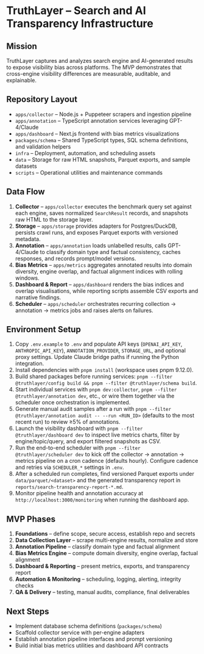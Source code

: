 TruthLayer – Search and AI Transparency Infrastructure
=====================================================

Mission
-------
TruthLayer captures and analyzes search engine and AI-generated results to expose visibility bias across platforms. The MVP demonstrates that cross-engine visibility differences are measurable, auditable, and explainable.

Repository Layout
-----------------
- `apps/collector` – Node.js + Puppeteer scrapers and ingestion pipeline
- `apps/annotation` – TypeScript annotation services leveraging GPT-4/Claude
- `apps/dashboard` – Next.js frontend with bias metrics visualizations
- `packages/schema` – Shared TypeScript types, SQL schema definitions, and validation helpers
- `infra` – Deployment, automation, and scheduling assets
- `data` – Storage for raw HTML snapshots, Parquet exports, and sample datasets
- `scripts` – Operational utilities and maintenance commands

Data Flow
---------
1. **Collector** – `apps/collector` executes the benchmark query set against each engine, saves normalized `SearchResult` records, and snapshots raw HTML to the storage layer.
2. **Storage** – `apps/storage` provides adapters for Postgres/DuckDB, persists crawl runs, and exposes Parquet exports with versioned metadata.
3. **Annotation** – `apps/annotation` loads unlabelled results, calls GPT-4/Claude to classify domain type and factual consistency, caches responses, and records prompt/model versions.
4. **Bias Metrics** – `apps/metrics` aggregates annotated results into domain diversity, engine overlap, and factual alignment indices with rolling windows.
5. **Dashboard & Report** – `apps/dashboard` renders the bias indices and overlap visualisations, while reporting scripts assemble CSV exports and narrative findings.
6. **Scheduler** – `apps/scheduler` orchestrates recurring collection → annotation → metrics jobs and raises alerts on failures.

Environment Setup
-----------------
1. Copy `.env.example` to `.env` and populate API keys (`OPENAI_API_KEY`, `ANTHROPIC_API_KEY`), `ANNOTATION_PROVIDER`, `STORAGE_URL`, and optional proxy settings. Update Claude bridge paths if running the Python integration.
2. Install dependencies with `pnpm install` (workspace uses pnpm 9.12.0).
3. Build shared packages before running services: `pnpm --filter @truthlayer/config build && pnpm --filter @truthlayer/schema build`.
4. Start individual services with `pnpm dev:collector`, `pnpm --filter @truthlayer/annotation dev`, etc., or wire them together via the scheduler once orchestration is implemented.
5. Generate manual audit samples after a run with `pnpm --filter @truthlayer/annotation audit -- --run <RUN_ID>` (defaults to the most recent run) to review ≥5% of annotations.
6. Launch the visibility dashboard with `pnpm --filter @truthlayer/dashboard dev` to inspect live metrics charts, filter by engine/topic/query, and export filtered snapshots as CSV.
7. Run the end-to-end scheduler with `pnpm --filter @truthlayer/scheduler dev` to kick off the collector → annotation → metrics pipeline on a cron cadence (defaults hourly). Configure cadence and retries via `SCHEDULER_*` settings in `.env`.
8. After a scheduled run completes, find versioned Parquet exports under `data/parquet/<dataset>` and the generated transparency report in `reports/search-transparency-report-*.md`.
9. Monitor pipeline health and annotation accuracy at `http://localhost:3000/monitoring` when running the dashboard app.

MVP Phases
----------
1. **Foundations** – define scope, secure access, establish repo and secrets
2. **Data Collection Layer** – scrape multi-engine results, normalize and store
3. **Annotation Pipeline** – classify domain type and factual alignment
4. **Bias Metrics Engine** – compute domain diversity, engine overlap, factual alignment
5. **Dashboard & Reporting** – present metrics, exports, and transparency report
6. **Automation & Monitoring** – scheduling, logging, alerting, integrity checks
7. **QA & Delivery** – testing, manual audits, compliance, final deliverables

Next Steps
----------
- Implement database schema definitions (`packages/schema`)
- Scaffold collector service with per-engine adapters
- Establish annotation pipeline interfaces and prompt versioning
- Build initial bias metrics utilities and dashboard API contracts
